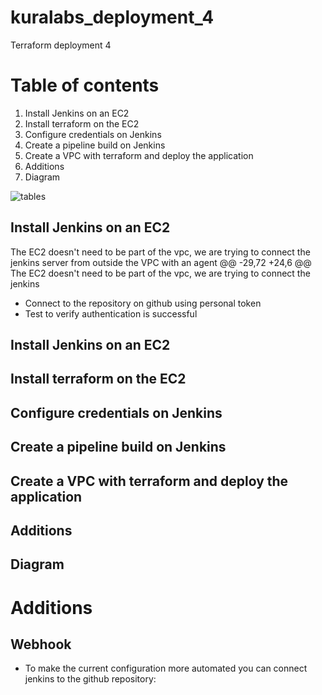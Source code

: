 # kuralabs_deployment_4
Terraform deployment 4

# Table of contents


1. Install Jenkins on an EC2
2. Install terraform on the EC2
3. Configure credentials on Jenkins
4. Create a pipeline build on Jenkins
5. Create a VPC with terraform and deploy the application
6. Additions
7. Diagram

![tables](<link>)

## Install Jenkins on an EC2
The EC2 doesn't need to be part of the vpc, we are trying to connect the jenkins server from outside the VPC with an agent
	@@ -29,72 +24,6 @@ The EC2 doesn't need to be part of the vpc, we are trying to connect the jenkins
* Connect to the repository on github using personal token
* Test to verify authentication is successful

## Install Jenkins on an EC2


## Install terraform on the EC2
## Configure credentials on Jenkins
## Create a pipeline build on Jenkins
## Create a VPC with terraform and deploy the application
## Additions
## Diagram


# Additions
## Webhook
* To make the current configuration more automated you can connect jenkins to the github repository:
